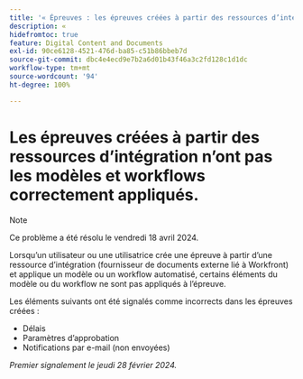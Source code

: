 ```yaml
---
title: '« Épreuves : les épreuves créées à partir des ressources d’intégration n’ont pas les modèles et workflows correctement appliqués. »'
description: « 
hidefromtoc: true
feature: Digital Content and Documents
exl-id: 90ce6128-4521-476d-ba85-c51b86bbeb7d
source-git-commit: dbc4e4ecd9e7b2a6d01b43f46a3c2fd128c1d1dc
workflow-type: tm+mt
source-wordcount: '94'
ht-degree: 100%

---
```


# Les épreuves créées à partir des ressources d’intégration n’ont pas les modèles et workflows correctement appliqués.

>[!NOTE]
>
>Ce problème a été résolu le vendredi 18 avril 2024.

Lorsqu’un utilisateur ou une utilisatrice crée une épreuve à partir d’une ressource d’intégration (fournisseur de documents externe lié à Workfront) et applique un modèle ou un workflow automatisé, certains éléments du modèle ou du workflow ne sont pas appliqués à l’épreuve.

Les éléments suivants ont été signalés comme incorrects dans les épreuves créées :

* Délais
* Paramètres d’approbation
* Notifications par e-mail (non envoyées)

_Premier signalement le jeudi 28 février 2024._
